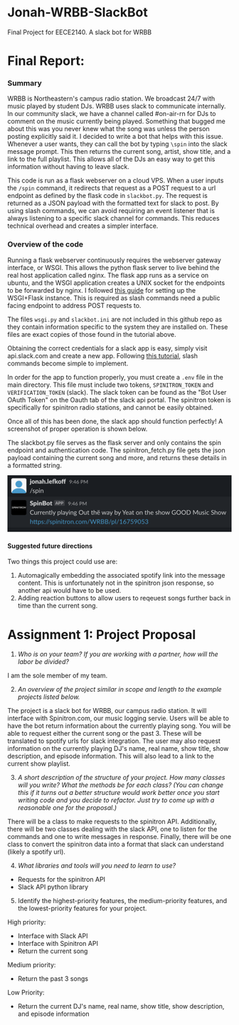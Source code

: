 # Jonah-WRBB-SlackBot

Final Project for EECE2140. A slack bot for WRBB

# Final Report:

### Summary

WRBB is Northeastern's campus radio station. We broadcast 24/7 with music played by student DJs. WRBB uses slack to communicate internally. In our community slack, we have a channel called #on-air-rn for DJs to comment on the music currently being played. Something that bugged me about this was you never knew what the song was unless the person posting explicitly said it. I decided to write a bot that helps with this issue. Whenever a user wants, they can call the bot by typing `\spin` into the slack message prompt. This then returns the current song, artist, show title, and a link to the full playlist. This allows all of the DJs an easy way to get this information without having to leave slack. 

This code is run as a flask webserver on a cloud VPS. When a user inputs the `/spin` command, it redirects that request as a POST request to a url endpoint as defined by the flask code in `slackbot.py`. The request is returned as a JSON payload with the formatted text for slack to post. By using slash commands, we can avoid requiring an event listener that is always listening to a specific slack channel for commands. This reduces technical overhead and creates a simpler interface.

### Overview of the code

Running a flask webserver continuously requires the webserver gateway interface, or WSGI. This allows the python flask server to live behind the real host application called nginx. The flask app runs as a service on ubuntu, and the WSGI application creates a UNIX socket for the endpoints to be forwarded by nginx. I followed [this guide](https://www.digitalocean.com/community/tutorials/how-to-serve-flask-applications-with-uwsgi-and-nginx-on-ubuntu-22-04) for setting up the WSGI+Flask instance. This is required as slash commands need a public facing endpoint to address POST requests to.

The files `wsgi.py` and `slackbot.ini` are not included in this github repo as they contain information specific to the system they are installed on. These files are exact copies of those found in the tutorial above.

Obtaining the correct credentials for a slack app is easy, simply visit api.slack.com and create a new app. Following [this tutorial](https://api.slack.com/interactivity/slash-commands), slash commands become simple to implement. 

In order for the app to function properly, you must create a `.env` file in the main directory. This file must include two tokens, `SPINITRON_TOKEN` and `VERIFICATION_TOKEN` (slack). The slack token can be found as the "Bot User OAuth Token" on the Oauth tab of the slack api portal. The spinitron token is specifically for spinitron radio stations, and cannot be easily obtained.

Once all of this has been done, the slack app should function perfectly! A screenshot of proper operation is shown below.

The slackbot.py file serves as the flask server and only contains the spin endpoint and authentication code. The spinitron_fetch.py file gets the json payload containing the current song and more, and returns these details in a formatted string.

![1670814662597](image/README/1670814662597.png)

#### Suggested future directions

Two things this project could use are:

1. Automagically embedding the associated spotify link into the message content. This is unfortunately not in the spinitron json response, so another api would have to be used.
2. Adding reaction buttons to allow users to reqeuest songs further back in time than the current song.

# Assignment 1: Project Proposal

1. *Who is on your team? If you are working with a partner, how will the labor be divided?*

I am the sole member of my team.

2. *An overview of the project similar in scope and length to the example projects listed below.*

The project is a slack bot for WRBB, our campus radio station. It will interface with Spinitron.com, our music logging servie. Users will be able to have the bot return information about the currently playing song. You will be able to request either the current song or the past 3. These will be translated to spotify urls for slack integration. The user may also request information on the currently playing DJ's name, real name, show title, show description, and episode information. This will also lead to a link to the current show playlist.

3. *A short description of the structure of your project. How many classes will you write? What the methods be for each class? (You can change this if it turns out a better structure would work better once you start writing code and you decide to refactor. Just try to come up with a reasonable one for the proposal.)*

There will be a class to make requests to the spinitron API. Additionally, there will be two classes dealing with the slack API, one to listen for the commands and one to write messages in response. Finally, there will be one class to convert the spinitron data into a format that slack can understand (likely a spotify url).

4. *What libraries and tools will you need to learn to use?*

- Requests for the spinitron API
- Slack API python library

5. Identify the highest-priority features, the medium-priority features, and the lowest-priority features for your project.

High priority:

- Interface with Slack API
- Interface with Spinitron API
- Return the current song

Medium priority:

- Return the past 3 songs

Low Priority:

- Return the current DJ's name, real name, show title, show description, and episode information
